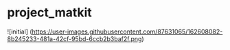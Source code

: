 # project_matkit

![initial] (https://user-images.githubusercontent.com/87631065/162608082-8b245233-481a-42cf-95bd-6ccb2b3baf2f.png)
